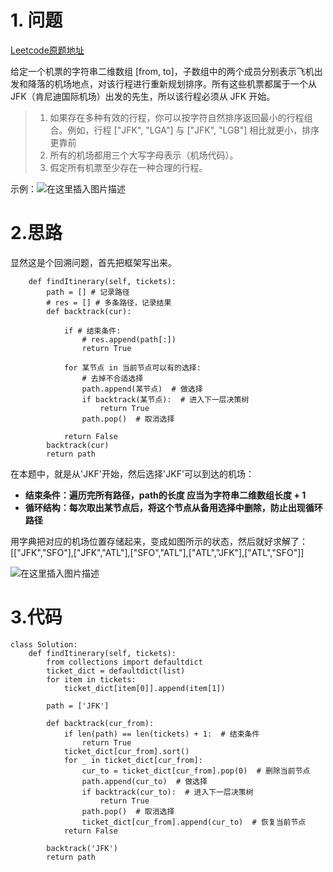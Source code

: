 # 1. 问题

[Leetcode原题地址](https://leetcode-cn.com/problems/letter-combinations-of-a-phone-number/)

给定一个机票的字符串二维数组 [from, to]，子数组中的两个成员分别表示飞机出发和降落的机场地点，对该行程进行重新规划排序。所有这些机票都属于一个从 JFK（肯尼迪国际机场）出发的先生，所以该行程必须从 JFK 开始。

> 1. 如果存在多种有效的行程，你可以按字符自然排序返回最小的行程组合。例如，行程 ["JFK", "LGA"] 与 ["JFK", "LGB"] 相比就更小，排序更靠前 
> 2. 所有的机场都用三个大写字母表示（机场代码）。
> 3. 假定所有机票至少存在一种合理的行程。

示例：![在这里插入图片描述](https://img-blog.csdnimg.cn/20200827141700573.png#pic_center)



# 2.思路
显然这是个回溯问题，首先把框架写出来。

```python3
    def findItinerary(self, tickets):
        path = [] # 记录路径
        # res = [] # 多条路径，记录结果
        def backtrack(cur):

            if # 结束条件:
                # res.append(path[:])
                return True

            for 某节点 in 当前节点可以有的选择:
                # 去掉不合适选择
                path.append(某节点)  # 做选择
                if backtrack(某节点):  # 进入下一层决策树
                    return True
                path.pop()  # 取消选择

            return False
        backtrack(cur)
        return path
```

在本题中，就是从'JKF'开始，然后选择'JKF'可以到达的机场：

- **结束条件：遍历完所有路径，path的长度 应当为字符串二维数组长度 + 1**
- **循环结构：每次取出某节点后，将这个节点从备用选择中删除，防止出现循环路径**

用字典把对应的机场位置存储起来，变成如图所示的状态，然后就好求解了：
[["JFK","SFO"],["JFK","ATL"],["SFO","ATL"],["ATL","JFK"],["ATL","SFO"]]

![在这里插入图片描述](https://img-blog.csdnimg.cn/2020082714180653.png#pic_center)



# 3.代码

```python3
class Solution:
    def findItinerary(self, tickets):
        from collections import defaultdict
        ticket_dict = defaultdict(list)
        for item in tickets:
            ticket_dict[item[0]].append(item[1])

        path = ['JFK']

        def backtrack(cur_from):
            if len(path) == len(tickets) + 1:  # 结束条件
                return True
            ticket_dict[cur_from].sort()
            for _ in ticket_dict[cur_from]:
                cur_to = ticket_dict[cur_from].pop(0)  # 删除当前节点
                path.append(cur_to)  # 做选择
                if backtrack(cur_to):  # 进入下一层决策树
                    return True
                path.pop()  # 取消选择
                ticket_dict[cur_from].append(cur_to)  # 恢复当前节点
            return False

        backtrack('JFK')
        return path
```
